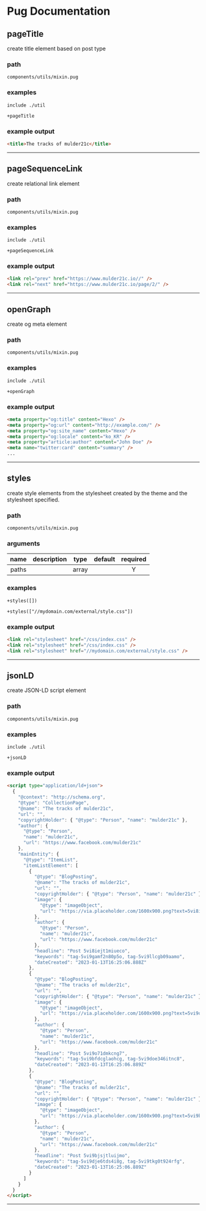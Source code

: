 # Pug Documentation 

## pageTitle

create title element based on post type


### path 

`components/utils/mixin.pug`


### examples

```jade
include ./util

+pageTitle
```


### example output 

```html
<title>The tracks of mulder21c</title>

```


---


## pageSequenceLink

create relational link element


### path 

`components/utils/mixin.pug`


### examples

```jade
include ./util

+pageSequenceLink
```


### example output 

```html
<link rel="prev" href="https://www.mulder21c.io//" />
<link rel="next" href="https://www.mulder21c.io/page/2/" />

```


---


## openGraph

create og meta element


### path 

`components/utils/mixin.pug`


### examples

```jade
include ./util

+openGraph
```


### example output 

```html
<meta property="og:title" content="Hexo" />
<meta property="og:url" content="http://example.com/" />
<meta property="og:site_name" content="Hexo" />
<meta property="og:locale" content="ko_KR" />
<meta property="article:author" content="John Doe" />
<meta name="twitter:card" content="summary" />
...

```


---


## styles

create style elements from the stylesheet created by the theme
and the stylesheet specified.



### path 

`components/utils/mixin.pug`


### arguments 

|name|description|type|default|required|
|:---:|:---|:---:|:---:|:---:|
|paths||array||Y|



### examples

```jade
+styles([])
```
```jade
+styles(["//mydomain.com/external/style.css"])
```


### example output 

```html
<link rel="stylesheet" href="/css/index.css" />
<link rel="stylesheet" href="/css/index.css" />
<link rel="stylesheet" href="//mydomain.com/external/style.css" />

```


---


## jsonLD

create JSON-LD script element


### path 

`components/utils/mixin.pug`


### examples

```jade
include ./util

+jsonLD
```


### example output 

```html
<script type="application/ld+json">
  {
    "@context": "http://schema.org",
    "@type": "CollectionPage",
    "@name": "The tracks of mulder21c",
    "url": "",
    "copyrightHolder": { "@type": "Person", "name": "mulder21c" },
    "author": {
      "@type": "Person",
      "name": "mulder21c",
      "url": "https://www.facebook.com/mulder21c"
    },
    "mainEntity": {
      "@type": "ItemList",
      "itemListElement": [
        {
          "@type": "BlogPosting",
          "@name": "The tracks of mulder21c",
          "url": "",
          "copyrightHolder": { "@type": "Person", "name": "mulder21c" },
          "image": {
            "@type": "imageObject",
            "url": "https://via.placeholder.com/1600x900.png?text=5vi8iejt1miueco"
          },
          "author": {
            "@type": "Person",
            "name": "mulder21c",
            "url": "https://www.facebook.com/mulder21c"
          },
          "headline": "Post 5vi8iejt1miueco",
          "keywords": "tag-5vi9gamf2n80p5o, tag-5vi9llcgb09aamo",
          "dateCreated": "2023-01-13T16:25:06.888Z"
        },
        {
          "@type": "BlogPosting",
          "@name": "The tracks of mulder21c",
          "url": "",
          "copyrightHolder": { "@type": "Person", "name": "mulder21c" },
          "image": {
            "@type": "imageObject",
            "url": "https://via.placeholder.com/1600x900.png?text=5vi9o71dmkcng7"
          },
          "author": {
            "@type": "Person",
            "name": "mulder21c",
            "url": "https://www.facebook.com/mulder21c"
          },
          "headline": "Post 5vi9o71dmkcng7",
          "keywords": "tag-5vi9bfdcglaohcg, tag-5vi9doe346itnc8",
          "dateCreated": "2023-01-13T16:25:06.889Z"
        },
        {
          "@type": "BlogPosting",
          "@name": "The tracks of mulder21c",
          "url": "",
          "copyrightHolder": { "@type": "Person", "name": "mulder21c" },
          "image": {
            "@type": "imageObject",
            "url": "https://via.placeholder.com/1600x900.png?text=5vi9bjsjtluijmo"
          },
          "author": {
            "@type": "Person",
            "name": "mulder21c",
            "url": "https://www.facebook.com/mulder21c"
          },
          "headline": "Post 5vi9bjsjtluijmo",
          "keywords": "tag-5vi9dje6tds4i8g, tag-5vi9tkg0t924rfg",
          "dateCreated": "2023-01-13T16:25:06.889Z"
        }
      ]
    }
  }
</script>

```


---


